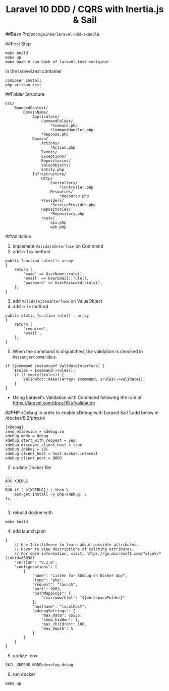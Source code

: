 <h1 align="center">
  Laravel 10 DDD / CQRS with Inertia.js & Sail
</h1>

##Base Project
`mguinea/laravel-ddd-example`

##First Step
```
make build
make up
make bash # run bash of laravel.test container
```
In the laravel.test container
```
composer install
php artisan test
```

##Folder Structure
```
src/
    BoundedContext/
        DomainName/
            Applicatoin/
                CommandFolder/
                    *Command.php
                    *CommandHandler.php
                *Reponse.php
            Domain/
                Actions/
                    *Action.php
                Events/
                Exceptions/
                Repositories/
                ValueObjects/
                Entity.php
            Infrastructure/
                Http/
                    Controllers/
                        *Controller.php
                    Resources/
                        *Resource.php
                Providers/
                    *ServiceProvider.php
                Repositories/
                    *Repository.php
                route/
                    api.php
                    web.php

```

##Validation
1. implement `ValidateInterface` on Command
2. add `rules` method
```
public function rules(): array
{
    return [
        'name' => UserName::rule(),
        'email' => UserEmail::rule(),
        'password' => UserPassword::rule(),
    ];
}
```
3. add `ValidateItemInterface` on ValueObject
4. add `rule` mothod
```
public static function rule() : array
{
    return [
        'required',
        'email',
    ];
}
```
5. When the command is dispatched, the validation is checked in `MessengerCommandBus`.
```
if ($command instanceof ValidateInterface) {
    $rules = $command->rules();
    if (! empty($rules)) {
        Validator::make((array) $command, $rules)->validate();
    }
}
```

* Using Laravel's Validation with Command following the rule of https://laravel.com/docs/10.x/validation

##PHP xDebug
In order to enable xDebug with Laravel Sail
1.add below in /docker/8.2/php.ini
```
[XDebug]
zend_extension = xdebug.so
xdebug.mode = debug
xdebug.start_with_request = yes
xdebug.discover_client_host = true
xdebug.idekey = VSC
xdebug.client_host = host.docker.internal
xdebug.client_port = 9003
```
2. update Docker file
```
...
ARG XDEBUG
...
RUN if [ ${XDEBUG}] ; then \
    apt-get install -y php-xdebug; \
fi;
...
```
3. rebuild docker with 
```
make build
```
4. add launch.json
```
{
    // Use IntelliSense to learn about possible attributes.
    // Hover to view descriptions of existing attributes.
    // For more information, visit: https://go.microsoft.com/fwlink/?linkid=830387
    "version": "0.2.0",
    "configurations": [
        {
            "name": "Listen for XDebug on Docker App",
            "type": "php",
            "request": "launch",
            "port": 9003,
            "pathMappings": {
                "/var/www/html": "${workspaceFolder}"
            },
            "hostname": "localhost",
            "xdebugSettings": {
                "max_data": 65535,
                "show_hidden": 1,
                "max_children": 100,
                "max_depth": 5
            }
        }
    ]
}
```
5. update .env
```
SAIL_XDEBUG_MODE=develop,debug
```
6. run docker
```
make up
```